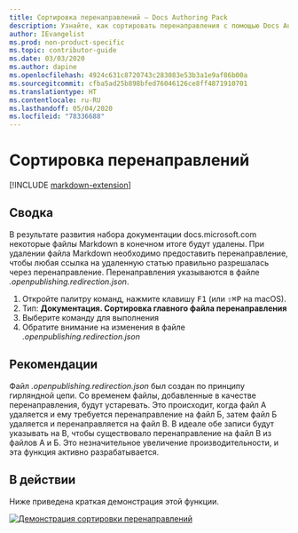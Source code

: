 ```yaml
---
title: Сортировка перенаправлений — Docs Authoring Pack
description: Узнайте, как сортировать перенаправления с помощью Docs Authoring Pack — расширения Visual Studio Code.
author: IEvangelist
ms.prod: non-product-specific
ms.topic: contributor-guide
ms.date: 03/03/2020
ms.author: dapine
ms.openlocfilehash: 4924c631c8720743c283083e53b3a1e9af86b00a
ms.sourcegitcommit: cfba5ad25b898bfed76046126ce8ff4871910701
ms.translationtype: HT
ms.contentlocale: ru-RU
ms.lasthandoff: 05/04/2020
ms.locfileid: "78336688"
---
```

# <a name="sort-redirects"></a>Сортировка перенаправлений

[!INCLUDE [markdown-extension](includes/markdown-extension.md)]

## <a name="summary"></a>Сводка

В результате развития набора документации docs.microsoft.com некоторые файлы Markdown в конечном итоге будут удалены. При удалении файла Markdown необходимо предоставить перенаправление, чтобы любая ссылка на удаленную статью правильно разрешалась через перенаправление. Перенаправления указываются в файле *.openpublishing.redirection.json*.

1. Откройте палитру команд, нажмите клавишу <kbd>F1</kbd> (или <kbd>⇧⌘P</kbd> на macOS).
1. Тип: **Документация. Сортировка главного файла перенаправления**
1. Выберите команду для выполнения
1. Обратите внимание на изменения в файле *.openpublishing.redirection.json*

## <a name="considerations"></a>Рекомендации

Файл *.openpublishing.redirection.json* был создан по принципу гирляндной цепи. Со временем файлы, добавленные в качестве перенаправления, будут устаревать. Это происходит, когда файл A удаляется и ему требуется перенаправление на файл Б, затем файл Б удаляется и перенаправляется на файл В. В идеале обе записи будут указывать на В, чтобы существовало перенаправление на файл В из файлов А и Б. Это незначительное увеличение производительности, и эта функция активно разрабатывается.

## <a name="in-action"></a>В действии

Ниже приведена краткая демонстрация этой функции.

[![Демонстрация сортировки перенаправлений](media/sort-redirect.gif)](media/sort-redirect.gif#lightbox)
